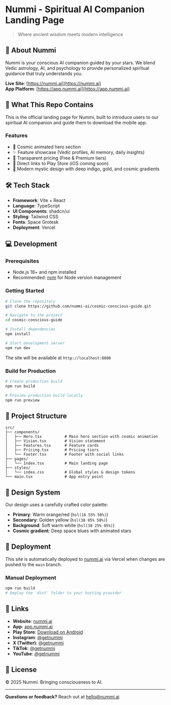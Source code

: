 # Nummi - Spiritual AI Companion Landing Page

> Where ancient wisdom meets modern intelligence

## 🌟 About Nummi

Nummi is your conscious AI companion guided by your stars. We blend Vedic astrology, AI, and psychology to provide personalized spiritual guidance that truly understands you.

**Live Site**: [https://nummi.ai](https://nummi.ai)  
**App Platform**: [https://app.nummi.ai](https://app.nummi.ai)

## 🎯 What This Repo Contains

This is the official landing page for Nummi, built to introduce users to our spiritual AI companion and guide them to download the mobile app.

### Features
- 🌌 Cosmic animated hero section
- ✨ Feature showcase (Vedic profiles, AI memory, daily insights)
- 💎 Transparent pricing (Free & Premium tiers)
- 📱 Direct links to Play Store (iOS coming soon)
- 🎨 Modern mystic design with deep indigo, gold, and cosmic gradients

## 🛠️ Tech Stack

- **Framework**: Vite + React
- **Language**: TypeScript
- **UI Components**: shadcn/ui
- **Styling**: Tailwind CSS
- **Fonts**: Space Grotesk
- **Deployment**: Vercel

## 💻 Development

### Prerequisites

- Node.js 18+ and npm installed
- Recommended: [nvm](https://github.com/nvm-sh/nvm#installing-and-updating) for Node version management

### Getting Started
```sh
# Clone the repository
git clone https://github.com/nummi-ai/cosmic-conscious-guide.git

# Navigate to the project
cd cosmic-conscious-guide

# Install dependencies
npm install

# Start development server
npm run dev
```

The site will be available at `http://localhost:8080`

### Build for Production
```sh
# Create production build
npm run build

# Preview production build locally
npm run preview
```

## 📂 Project Structure
```
src/
├── components/
│   ├── Hero.tsx          # Main hero section with cosmic animation
│   ├── Vision.tsx        # Vision statement
│   ├── Features.tsx      # Feature cards
│   ├── Pricing.tsx       # Pricing tiers
│   └── Footer.tsx        # Footer with social links
├── pages/
│   └── Index.tsx         # Main landing page
├── styles/
│   └── index.css         # Global styles & design tokens
└── main.tsx              # App entry point
```

## 🎨 Design System

Our design uses a carefully crafted color palette:

- **Primary**: Warm orange/red (`hsl(16 55% 50%)`)
- **Secondary**: Golden yellow (`hsl(38 95% 50%)`)
- **Background**: Soft warm white (`hsl(38 25% 95%)`)
- **Cosmic gradient**: Deep space blues with animated stars

## 🚀 Deployment

This site is automatically deployed to [nummi.ai](https://nummi.ai) via Vercel when changes are pushed to the `main` branch.

### Manual Deployment
```sh
npm run build
# Deploy the 'dist' folder to your hosting provider
```

## 🔗 Links

- **Website**: [nummi.ai](https://nummi.ai)
- **App**: [app.nummi.ai](https://app.nummi.ai)
- **Play Store**: [Download on Android](https://play.google.com/store/apps/details?id=com.nummi.chat.mobile)
- **Instagram**: [@getnummi](https://www.instagram.com/getnummi/)
- **X (Twitter)**: [@getnummi](https://x.com/getnummi)
- **TikTok**: [@getnummi](https://www.tiktok.com/@getnummi)
- **YouTube**: [@getnummi](https://www.youtube.com/@getnummi)

## 📄 License

© 2025 Nummi. Bringing consciousness to AI.

---

**Questions or feedback?** Reach out at [hello@nummi.ai](mailto:hello@nummi.ai)